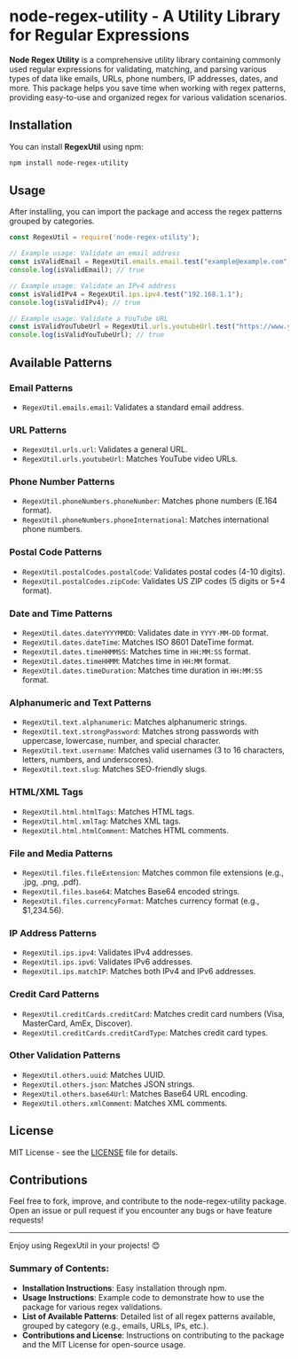# node-regex-utility - A Utility Library for Regular Expressions

**Node Regex Utility** is a comprehensive utility library containing commonly used regular expressions for validating, matching, and parsing various types of data like emails, URLs, phone numbers, IP addresses, dates, and more. This package helps you save time when working with regex patterns, providing easy-to-use and organized regex for various validation scenarios.

## Installation

You can install **RegexUtil** using npm:

```bash
npm install node-regex-utility
```

## Usage

After installing, you can import the package and access the regex patterns grouped by categories.

```javascript
const RegexUtil = require('node-regex-utility');

// Example usage: Validate an email address
const isValidEmail = RegexUtil.emails.email.test("example@example.com");
console.log(isValidEmail); // true

// Example usage: Validate an IPv4 address
const isValidIPv4 = RegexUtil.ips.ipv4.test("192.168.1.1");
console.log(isValidIPv4); // true

// Example usage: Validate a YouTube URL
const isValidYouTubeUrl = RegexUtil.urls.youtubeUrl.test("https://www.youtube.com/watch?v=dQw4w9WgXcQ");
console.log(isValidYouTubeUrl); // true
```

## Available Patterns

### **Email Patterns**

- `RegexUtil.emails.email`: Validates a standard email address.

### **URL Patterns**

- `RegexUtil.urls.url`: Validates a general URL.
- `RegexUtil.urls.youtubeUrl`: Matches YouTube video URLs.

### **Phone Number Patterns**

- `RegexUtil.phoneNumbers.phoneNumber`: Matches phone numbers (E.164 format).
- `RegexUtil.phoneNumbers.phoneInternational`: Matches international phone numbers.

### **Postal Code Patterns**

- `RegexUtil.postalCodes.postalCode`: Validates postal codes (4-10 digits).
- `RegexUtil.postalCodes.zipCode`: Validates US ZIP codes (5 digits or 5+4 format).

### **Date and Time Patterns**

- `RegexUtil.dates.dateYYYYMMDD`: Validates date in `YYYY-MM-DD` format.
- `RegexUtil.dates.dateTime`: Matches ISO 8601 DateTime format.
- `RegexUtil.dates.timeHHMMSS`: Matches time in `HH:MM:SS` format.
- `RegexUtil.dates.timeHHMM`: Matches time in `HH:MM` format.
- `RegexUtil.dates.timeDuration`: Matches time duration in `HH:MM:SS` format.

### **Alphanumeric and Text Patterns**

- `RegexUtil.text.alphanumeric`: Matches alphanumeric strings.
- `RegexUtil.text.strongPassword`: Matches strong passwords with uppercase, lowercase, number, and special character.
- `RegexUtil.text.username`: Matches valid usernames (3 to 16 characters, letters, numbers, and underscores).
- `RegexUtil.text.slug`: Matches SEO-friendly slugs.

### **HTML/XML Tags**

- `RegexUtil.html.htmlTags`: Matches HTML tags.
- `RegexUtil.html.xmlTag`: Matches XML tags.
- `RegexUtil.html.htmlComment`: Matches HTML comments.

### **File and Media Patterns**

- `RegexUtil.files.fileExtension`: Matches common file extensions (e.g., .jpg, .png, .pdf).
- `RegexUtil.files.base64`: Matches Base64 encoded strings.
- `RegexUtil.files.currencyFormat`: Matches currency format (e.g., $1,234.56).

### **IP Address Patterns**

- `RegexUtil.ips.ipv4`: Validates IPv4 addresses.
- `RegexUtil.ips.ipv6`: Validates IPv6 addresses.
- `RegexUtil.ips.matchIP`: Matches both IPv4 and IPv6 addresses.

### **Credit Card Patterns**

- `RegexUtil.creditCards.creditCard`: Matches credit card numbers (Visa, MasterCard, AmEx, Discover).
- `RegexUtil.creditCards.creditCardType`: Matches credit card types.

### **Other Validation Patterns**

- `RegexUtil.others.uuid`: Matches UUID.
- `RegexUtil.others.json`: Matches JSON strings.
- `RegexUtil.others.base64Url`: Matches Base64 URL encoding.
- `RegexUtil.others.xmlComment`: Matches XML comments.

## License

MIT License - see the [LICENSE](LICENSE) file for details.

## Contributions

Feel free to fork, improve, and contribute to the node-regex-utility package. Open an issue or pull request if you encounter any bugs or have feature requests!

---

Enjoy using RegexUtil in your projects! 😊


### Summary of Contents:
- **Installation Instructions**: Easy installation through npm.
- **Usage Instructions**: Example code to demonstrate how to use the package for various regex validations.
- **List of Available Patterns**: Detailed list of all regex patterns available, grouped by category (e.g., emails, URLs, IPs, etc.).
- **Contributions and License**: Instructions on contributing to the package and the MIT License for open-source usage.

